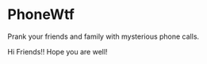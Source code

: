 
# PhoneWtf
Prank your friends and family with mysterious phone calls.

Hi Friends!! Hope you are well!
